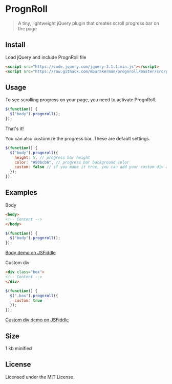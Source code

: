 # PrognRoll

> A tiny, lightweight jQuery plugin that creates scroll progress bar on the page

## Install

Load jQuery and include PrognRoll file

```html
<script src="https://code.jquery.com/jquery-3.1.1.min.js"></script>
<script src="https://raw.githack.com/mburakerman/prognroll/master/src/prognroll.min.js"></script>
```

## Usage

To see scrolling progress on your page, you need to activate PrognRoll.

```js
$(function() {
  $("body").prognroll();
});
```
That's it!

You can also customize the progress bar. These are default settings.

```js
$(function() {
  $("body").prognroll({
    height: 5, // progress bar height
    color: "#50bcb6", // progress bar background color
    custom: false // if you make it true, you can add your custom div and see it's scroll progress on the page
  });
});
```

## Examples

Body

```html
<body>
<!-- Content -->
</body>
```
```js
$(function() {
  $("body").prognroll();
});
```
[Body demo on JSFiddle](https://jsfiddle.net/7xLcgma0/)

Custom div

```html
<div class="box">
<!-- Content -->
</div>
```

```js
$(function() {
  $(".box").prognroll({
    custom: true
  });
});
```
[Custom div demo on JSFiddle](https://jsfiddle.net/fs16tckq/)

## Size

1 kb minified

## License

Licensed under the MIT License.
